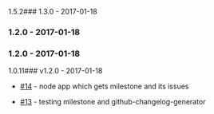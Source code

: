 1.5.2### 1.3.0 - 2017-01-18
### 1.2.0 - 2017-01-18
### 1.2.0 - 2017-01-18
1.0.11### v1.2.0 - 2017-01-18

- [#14](https://github.com/dani8art/testing-grunt/issues/14) - node app which gets milestone and its issues

- [#13](https://github.com/dani8art/testing-grunt/issues/13) - testing milestone and github-changelog-generator
